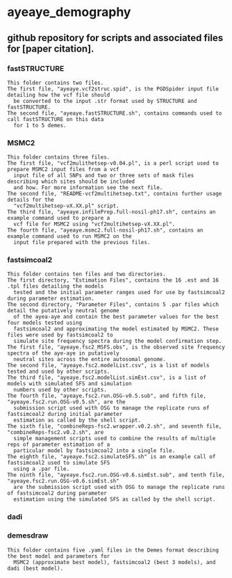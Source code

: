 # ayeaye_demography
## github repository for scripts and associated files for [paper citation].


### fastSTRUCTURE

	This folder contains two files. 
	The first file, "ayeaye.vcf2struc.spid", is the PGDSpider input file detailing how the vcf file should
	  be converted to the input .str format used by STRUCTURE and fastSTRUCTURE.
	The second file, "ayeaye.fastSTRUCTURE.sh", contains commands used to call fastSTRUCTURE on this data
	  for 1 to 5 demes.

### MSMC2
	This folder contains three files.
	The first file, "vcf2mulithetsep-v0.04.pl", is a perl script used to prepare MSMC2 input files from a vcf
	  input file of all SNPs and two or three sets of mask files describing which sites should be included
	  and how. For more information see the next file.
	The second file, "README-vcf2multihetsep.txt", contains further usage details for the 
	  "vcf2multihetsep-vX.XX.pl" script.
	The third file, "ayeaye.infilePrep.full-nosil-ph17.sh", contains an example command used to prepare a 
	  vcf file for MSMC2 using "vcf2multihetsep-vX.XX.pl".
	The fourth file, "ayeaye.msmc2.full-nosil-ph17.sh", contains an example command used to run MSMC2 on the
	  input file prepared with the previous files.

### fastsimcoal2
	This folder contains ten files and two directories.
	The first directory, "Estimation Files", contains the 16 .est and 16 .tpl files detailing the models
	  tested and the initial parameter ranges used for use by fastsimcoal2 during parameter estimation.
	The second directory, "Parameter Files", contains 5 .par files which detail the putatively neutral genome
	  of the ayea-aye and contain the best parameter values for the best four models tested using 
	  fastsimcoal2 and approximating the model estimated by MSMC2. These files were used by fastsimcoal2 to
	  simulate site frequency spectra during the model confirmation step.
	The first file, "ayeaye.fsc2_MSFS.obs", is the observed site frequency spectra of the aye-aye in putatively
	  neutral sites across the entire autosomal genome.
	The second file, "ayeaye.fsc2.modelList.csv", is a list of models tested and used by other scripts.
	The third file, "ayeaye.fsc2.modelList.simEst.csv", is a list of models with simulated SFS and simulation
	  numbers used by other scripts.
	The fourth file, "ayeaye.fsc2.run.OSG-v0.5.sub", and fifth file, "ayeaye.fsc2.run.OSG-v0.5.sh", are the 
	  submission script used with OSG to manage the replicate runs of fastsimcoal2 during initial parameter
	  estimation as called by the shell script.
	The sixth file, "combineReps-fsc2.wrapper.v0.2.sh", and seventh file, "combineReps-fsc2.v0.2.sh", are
	  simple management scripts used to combine the results of multiple reps of parameter estimation of a
	  particular model by fastsimcoal2 into a single file.
	The eighth file, "ayeaye.fsc2.simulateSFS.sh" is an example call of fastsimcoal2 used to simulate SFS
	  using a .par file.
	The ninth file, "ayeaye.fsc2.run.OSG-v0.6.simEst.sub", and tenth file, "ayeaye.fsc2.run.OSG-v0.6.simEst.sh"
	  are the submission script used with OSG to manage the replicate runs of fastsimcoal2 during parameter 
	  estimation using the simulated SFS as called by the shell script.

### dadi

### demesdraw
	This folder contains five .yaml files in the Demes format describing the best model and parameters for 
 	  MSMC2 (approximate best model), fastsimcoal2 (best 3 models), and dadi (best model).
